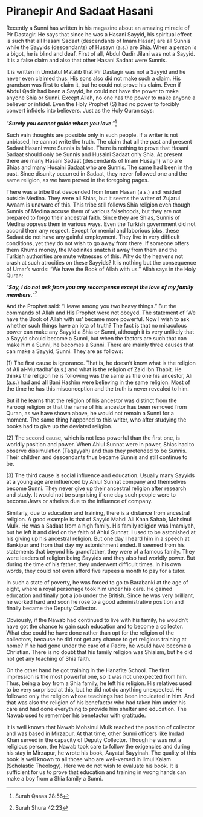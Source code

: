 Piranepir And Sadaat Hasani
===========================

Recently a Sunni has written in his magazine about an amazing miracle of
Pir Dastagir. He says that since he was a Hasani Sayyid, his spiritual
effect is such that all Hasani Sadaat (descendants of Imam Hasan) are
all Sunnis while the Sayyids (descendants) of Husayn (a.s.) are Shia.
When a person is a bigot, he is blind and deaf. First of all, Abdul
Qadir Jilani was not a Sayyid. It is a false claim and also that other
Hasani Sadaat were Sunnis.

It is written in Umdatul Matalib that Pir Dastagir was not a Sayyid and
he never even claimed thus. His sons also did not make such a claim. His
grandson was first to claim it, but he could not prove his claim. Even
if Abdul Qadir had been a Sayyid, he could not have the power to make
anyone Shia or Sunni. Except Allah, no one has the power to make anyone
a believer or infidel. Even the Holy Prophet (S) had no power to
forcibly convert infidels into believers. Just as the Holy Quran says:

“***Surely you cannot guide whom you love***.”[^1]

Such vain thoughts are possible only in such people. If a writer is not
unbiased, he cannot write the truth. The claim that all the past and
present Sadaat Hasani were Sunnis is false. There is nothing to prove
that Hasani Sadaat should only be Sunnis and Husaini Sadaat only Shia.
At present there are many Hasani Sadaat (descendants of Imam Husayn) who
are Shias and many Husaini Sadaat who are Sunnis. The same had been in
the past. Since disunity occurred in Sadaat, they never followed one and
the same religion, as we have proved in the foregoing pages.

There was a tribe that descended from Imam Hasan (a.s.) and resided
outside Medina. They were all Shias, but it seems the writer of Zujarul
Awaam is unaware of this. This tribe still follows Shia religion even
though Sunnis of Medina accuse them of various falsehoods, but they are
not prepared to forgo their ancestral faith. Since they are Shias,
Sunnis of Medina oppress them in various ways. Even the Turkish
government did not accord them any respect. Except for menial and
laborious jobs, these Sadaat do not have any gainful employment. They
live in very difficult conditions, yet they do not wish to go away from
there. If someone offers them Khums money, the Medinites snatch it away
from them and the Turkish authorities are mute witnesses of this. Why do
the heavens not crash at such atrocities on these Sayyids? It is nothing
but the consequence of Umar’s words: “We have the Book of Allah with
us.” Allah says in the Holy Quran:

“***Say, I do not ask from you any recompense except the love of my
family members.***”[^2]

And the Prophet said: “I leave among you two heavy things.” But the
commands of Allah and His Prophet were not obeyed. The statement of ‘We
have the Book of Allah with us’ became more powerful. Now I wish to ask
whether such things have an iota of truth? The fact is that no
miraculous power can make any Sayyid a Shia or Sunni, although it is
very unlikely that a Sayyid should become a Sunni, but when the factors
are such that can make him a Sunni, he becomes a Sunni. There are mainly
three causes that can make a Sayyid, Sunni. They are as follows:

(1) The first cause is ignorance. That is, he doesn’t know what is the
religion of Ali al-Murtadha’ (a.s.) and what is the religion of Zaid Ibn
Thabit. He thinks the religion he is following was the same as the one
his ancestor, Ali (a.s.) had and all Bani Hashim were believing in the
same religion. Most of the time he has this misconception and the truth
is never revealed to him.

But if he learns that the religion of his ancestor was distinct from the
Farooqi religion or that the name of his ancestor has been removed from
Quran, as we have shown above, he would not remain a Sunni for a moment.
The same thing happened to this writer, who after studying the books had
to give up the deviated religion.

(2) The second cause, which is not less powerful than the first one, is
worldly position and power. When Ahlul Sunnat were in power, Shias had
to observe dissimulation (Taqayyah) and thus they pretended to be
Sunnis. Their children and descendants thus became Sunnis and still
continue to be.

(3) The third cause is social influence and education. Usually many
Sayyids at a young age are influenced by Ahlul Sunnat company and
themselves become Sunni. They never give up their ancestral religion
after research and study. It would not be surprising if one day such
people were to become Jews or atheists due to the influence of company.

Similarly, due to education and training, there is a distance from
ancestral religion. A good example is that of Sayyid Mahdi Ali Khan
Sahab, Mohsinul Mulk. He was a Sadaat from a high family. His family
religion was Imamiyah, but he left it and died on the faith of Ahlul
Sunnat. I used to be astonished at his giving up his ancestral religion.
But one day I heard him in a speech at Bankipur and from that day my
astonishment ended. It seemed from his statements that beyond his
grandfather, they were of a famous family. They were leaders of religion
being Sayyids and they also had worldly power. But during the time of
his father, they underwent difficult times. In his own words, they could
not even afford five rupees a month to pay for a tutor.

In such a state of poverty, he was forced to go to Barabanki at the age
of eight, where a royal personage took him under his care. He gained
education and finally got a job under the British. Since he was very
brilliant, he worked hard and soon he rose to a good administrative
position and finally became the Deputy Collector.

Obviously, if the Nawab had continued to live with his family, he
wouldn’t have got the chance to gain such education and to become a
collector. What else could he have done rather than opt for the religion
of the collectors, because he did not get any chance to get religious
training at home? If he had gone under the care of a Padre, he would
have become a Christian. There is no doubt that his family religion was
Shiaism, but he did not get any teaching of Shia faith.

On the other hand he got training in the Hanafite School. The first
impression is the most powerful one, so it was not unexpected from him.
Thus, being a boy from a Shia family, he left his religion. His
relatives used to be very surprised at this, but he did not do anything
unexpected. He followed only the religion whose teachings had been
inculcated in him. And that was also the religion of his benefactor who
had taken him under his care and had done everything to provide him
shelter and education. The Nawab used to remember his benefactor with
gratitude.

It is well known that Nawab Mohsinul Mulk reached the position of
collector and was based in Mirzapur. At that time, other Sunni officers
like Imdad Khan served in the capacity of Deputy Collector. Though he
was not a religious person, the Nawab took care to follow the exigencies
and during his stay in Mirzapur, he wrote his book, Aayatul Bayyinah.
The quality of this book is well known to all those who are well-versed
in Ilmul Kalam (Scholastic Theology). Here we do not wish to evaluate
his book. It is sufficient for us to prove that education and training
in wrong hands can make a boy from a Shia family a Sunni.

[^1]: Surah Qasas 28:56

[^2]: Surah Shura 42:23


